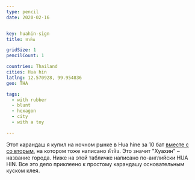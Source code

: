 ```yaml
---
type: pencil
date: 2020-02-16


key: huahin-sign
title: หัวหิน

gridSize: 1
pencilCount: 1

countries: Thailand
cities: Hua hin
latlng: 12.570928, 99.954836
geo: THA

tags:
  - with rubber
  - blunt
  - hexagon
  - city
  - with a toy

---
```


Этот карандаш я купил на ночном рынке в Hua hinе за 10 бат [вместе с со вторым](?display=huahin-stone), на котором тоже написано หัวหิน. Это значит "Хуахин" – название города. Ниже на этой табличке написано по-английски HUA HIN. Все это дело приклеено к простому карандашу основательным куском клея.